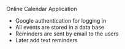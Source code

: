 Online Calendar Application

- Google authentication for logging in
- All events are stored in a data base
- Reminders are sent by email to the users
- Later add text reminders